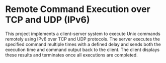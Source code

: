 # Remote Command Execution over TCP and UDP (IPv6)

This project implements a client-server system to execute Unix commands remotely using IPv6 over TCP and UDP protocols. The server executes the specified command multiple times with a defined delay and sends both the execution time and command output back to the client. The client displays these results and terminates once all executions are completed.

